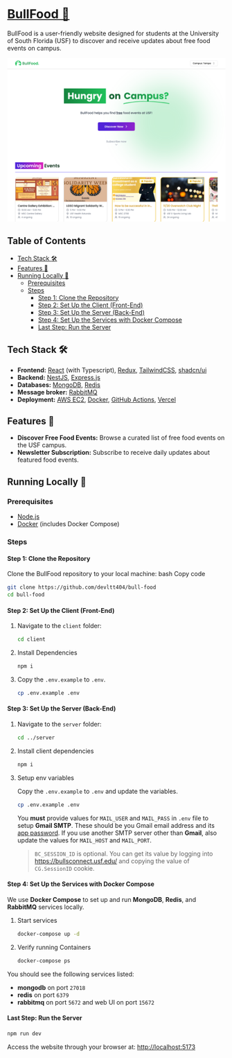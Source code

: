# [BullFood 🍔](https://bullfood.devltt.site/)

BullFood is a user-friendly website designed for students at the University of South Florida (USF) to discover and receive updates about free food events on campus.

[![BullFood](./screenshot.png)](https://bullfood.devltt.site/)

## Table of Contents

- [Tech Stack 🛠️](#tech-stack-🛠️)
- [Features 🚀](#features-🚀)
- [Running Locally 🧪](#running-locally-🧪)
  - [Prerequisites](#prerequisites)
  - [Steps](#steps)
    - [Step 1: Clone the Repository](#step-1-clone-the-repository)
    - [Step 2: Set Up the Client (Front-End)](#step-2-set-up-the-client-front-end)
    - [Step 3: Set Up the Server (Back-End)](#step-3-set-up-the-server-back-end)
    - [Step 4: Set Up the Services with Docker Compose](#step-4-set-up-the-services-with-docker-compose)
    - [Last Step: Run the Server](#last-step-run-the-server)

## Tech Stack 🛠️

- **Frontend:** [React](https://react.dev/) (with Typescript), [Redux](https://redux.js.org/), [TailwindCSS](https://tailwindcss.com/), [shadcn/ui](https://ui.shadcn.com/)
- **Backend:** [NestJS](https://nestjs.com/), [Express.js](https://expressjs.com/)
- **Databases:** [MongoDB](https://www.mongodb.com/), [Redis](https://redis.io/)
- **Message broker:** [RabbitMQ](https://www.rabbitmq.com/)
- **Deployment:** [AWS EC2](https://aws.amazon.com/ec2/), [Docker](https://www.docker.com/), [GitHub Actions](https://github.com/features/actions), [Vercel](https://vercel.com/)

## Features 🚀

- **Discover Free Food Events:** Browse a curated list of free food events on the USF campus.
- **Newsletter Subscription:** Subscribe to receive daily updates about featured food events.

## Running Locally 🧪

### Prerequisites

- [Node.js](https://nodejs.org/en)
- [Docker](https://www.docker.com/) (includes Docker Compose)

### Steps

#### Step 1: Clone the Repository

Clone the BullFood repository to your local machine: bash Copy code

```bash
git clone https://github.com/devltt404/bull-food
cd bull-food
```

#### Step 2: Set Up the Client (Front-End)

1. Navigate to the `client` folder:

   ```bash
   cd client
   ```

2. Install Dependencies

   ```bash
   npm i
   ```

3. Copy the `.env.example` to `.env`.

   ```bash
   cp .env.example .env
   ```

#### Step 3: Set Up the Server (Back-End)

1. Navigate to the `server` folder:

   ```bash
   cd ../server
   ```

2. Install client dependencies

   ```bash
   npm i
   ```

3. Setup env variables

   Copy the `.env.example` to `.env` and update the variables.

   ```bash
   cp .env.example .env
   ```

   You **must** provide values for `MAIL_USER` and `MAIL_PASS` in `.env` file to setup **Gmail SMTP**. These should be you Gmail email address and its [app password](https://support.google.com/mail/answer/185833?hl=en&ref_topic=3394217&sjid=5299481938873946335-NA). If you use another SMTP server other than **Gmail**, also update the values for `MAIL_HOST` and `MAIL_PORT`.

   > `BC_SESSION_ID` is optional. You can get its value by logging into https://bullsconnect.usf.edu/ and copying the value of `CG.SessionID` cookie.

#### Step 4: Set Up the Services with Docker Compose

We use **Docker Compose** to set up and run **MongoDB**, **Redis**, and **RabbitMQ** services locally.

1. Start services

   ```bash
   docker-compose up -d
   ```

2. Verify running Containers

   ```bash
   docker-compose ps
   ```

You should see the following services listed:

- **mongodb** on port `27018`
- **redis** on port `6379`
- **rabbitmq** on port `5672` and web UI on port `15672`

#### Last Step: Run the Server

```bash
npm run dev
```

Access the website through your browser at: [http://localhost:5173](http://localhost:5173)
